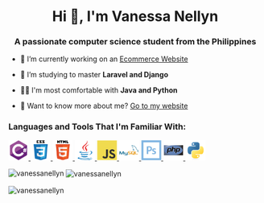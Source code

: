 <h1 align="center">Hi 👋, I'm Vanessa Nellyn</h1>
<h3 align="center">A passionate computer science student from the Philippines</h3>

- 🔭 I’m currently working on an [Ecommerce Website](https://vanessanellyn.github.io/Ecommerce-Website/)

- 🌱 I’m studying to master **Laravel and Django**

- 👨‍💻 I'm most comfortable with **Java and Python**

- 📄 Want to know more about me? [Go to my website](https://vanessanellyn.github.io/MyWebsite/)


<h3 align="left">Languages and Tools That I'm Familiar With:</h3>
<p align="left"> <a href="https://www.w3schools.com/cs/" target="_blank" rel="noreferrer"> <img src="https://raw.githubusercontent.com/devicons/devicon/master/icons/csharp/csharp-original.svg" alt="csharp" width="40" height="40"/> </a> <a href="https://www.w3schools.com/css/" target="_blank" rel="noreferrer"> <img src="https://raw.githubusercontent.com/devicons/devicon/master/icons/css3/css3-original-wordmark.svg" alt="css3" width="40" height="40"/> </a> <a href="https://www.w3.org/html/" target="_blank" rel="noreferrer"> <img src="https://raw.githubusercontent.com/devicons/devicon/master/icons/html5/html5-original-wordmark.svg" alt="html5" width="40" height="40"/> </a> <a href="https://www.java.com" target="_blank" rel="noreferrer"> <img src="https://raw.githubusercontent.com/devicons/devicon/master/icons/java/java-original.svg" alt="java" width="40" height="40"/> </a> <a href="https://developer.mozilla.org/en-US/docs/Web/JavaScript" target="_blank" rel="noreferrer"> <img src="https://raw.githubusercontent.com/devicons/devicon/master/icons/javascript/javascript-original.svg" alt="javascript" width="40" height="40"/> </a> <a href="https://www.mysql.com/" target="_blank" rel="noreferrer"> <img src="https://raw.githubusercontent.com/devicons/devicon/master/icons/mysql/mysql-original-wordmark.svg" alt="mysql" width="40" height="40"/> </a> <a href="https://www.photoshop.com/en" target="_blank" rel="noreferrer"> <img src="https://raw.githubusercontent.com/devicons/devicon/master/icons/photoshop/photoshop-line.svg" alt="photoshop" width="40" height="40"/> </a> <a href="https://www.php.net" target="_blank" rel="noreferrer"> <img src="https://raw.githubusercontent.com/devicons/devicon/master/icons/php/php-original.svg" alt="php" width="40" height="40"/> </a> <a href="https://www.python.org" target="_blank" rel="noreferrer"> <img src="https://raw.githubusercontent.com/devicons/devicon/master/icons/python/python-original.svg" alt="python" width="40" height="40"/> </a> </p>


<p><img align="left" src="https://github-readme-stats.vercel.app/api/top-langs?username=vanessanellyn&show_icons=true&locale=en&layout=compact" alt="vanessanellyn" /></p>

<p>&nbsp;<img align="center" src="https://github-readme-stats.vercel.app/api?username=vanessanellyn&show_icons=true&locale=en" alt="vanessanellyn" /></p>

<p><img align="center" src="https://github-readme-streak-stats.herokuapp.com/?user=vanessanellyn&" alt="vanessanellyn" /></p>
